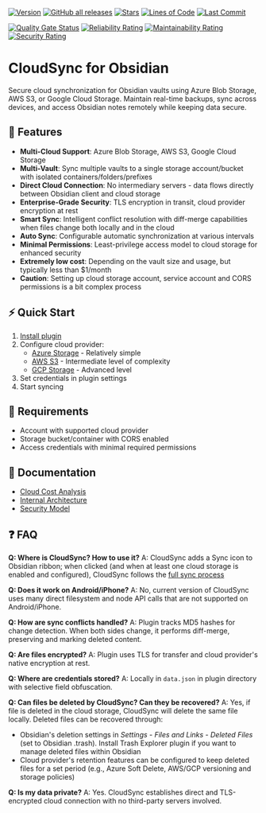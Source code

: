 [![Version](https://img.shields.io/github/v/release/mihakralj/obsidian-cloudsync)](https://github.com/mihakralj/obsidian-cloudsync) [![GitHub all releases](https://img.shields.io/github/downloads/mihakralj/obsidian-cloudsync/total?color=blue)](https://github.com/mihakralj/obsidian-cloudsync/releases)
 [![Stars](https://img.shields.io/github/stars/mihakralj/obsidian-cloudsync?style=flat)](https://github.com/mihakralj/obsidian-cloudsync/stargazers) [![Lines of Code](https://sonarcloud.io/api/project_badges/measure?project=mihakralj_obsidian-cloudsync&metric=ncloc)](https://sonarcloud.io/summary/overall?id=mihakralj_obsidian-cloudsync)  [![Last Commit](https://img.shields.io/github/last-commit/mihakralj/obsidian-cloudsync?color=blue)](https://github.com/mihakralj/obsidian-cloudsync/commits/main)


[![Quality Gate Status](https://sonarcloud.io/api/project_badges/measure?project=mihakralj_obsidian-cloudsync&metric=alert_status)](https://sonarcloud.io/summary/new_code?id=mihakralj_obsidian-cloudsync) [![Reliability Rating](https://sonarcloud.io/api/project_badges/measure?project=mihakralj_obsidian-cloudsync&metric=reliability_rating)](https://sonarcloud.io/summary/new_code?id=mihakralj_obsidian-cloudsync) [![Maintainability Rating](https://sonarcloud.io/api/project_badges/measure?project=mihakralj_obsidian-cloudsync&metric=sqale_rating)](https://sonarcloud.io/summary/new_code?id=mihakralj_obsidian-cloudsync) [![Security Rating](https://sonarcloud.io/api/project_badges/measure?project=mihakralj_obsidian-cloudsync&metric=security_rating)](https://sonarcloud.io/summary/new_code?id=mihakralj_obsidian-cloudsync)



# CloudSync for Obsidian

Secure cloud synchronization for Obsidian vaults using Azure Blob Storage, AWS S3, or Google Cloud Storage. Maintain real-time backups, sync across devices, and access  Obsidian notes remotely while keeping data secure.

## 🚀 Features

- **Multi-Cloud Support**: Azure Blob Storage, AWS S3, Google Cloud Storage
- **Multi-Vault**: Sync multiple vaults to a single storage account/bucket with isolated containers/folders/prefixes
- **Direct Cloud Connection**: No intermediary servers - data flows directly between Obsidian client and cloud storage
- **Enterprise-Grade Security**: TLS encryption in transit, cloud provider encryption at rest
- **Smart Sync**: Intelligent conflict resolution with diff-merge capabilities when files change both locally and in the cloud
- **Auto Sync**: Configurable automatic synchronization at various intervals
- **Minimal Permissions**: Least-privilege access model to cloud storage for enhanced security
- **Extremely low cost**: Depending on the vault size and usage, but typically less than $1/month
- **Caution**: Setting up cloud storage account, service account and CORS permissions is a bit complex process

## ⚡ Quick Start

1. [Install plugin](doc/install.md)
2. Configure cloud provider:
   - [Azure Storage](doc/azure.md) - Relatively simple
   - [AWS S3](doc/aws.md) - Intermediate level of complexity
   - [GCP Storage](doc/gcp.md) - Advanced level
3. Set credentials in plugin settings
4. Start syncing

## 🔧 Requirements

- Account with supported cloud provider
- Storage bucket/container with CORS enabled
- Access credentials with minimal required permissions

## 📖 Documentation

- [Cloud Cost Analysis](doc/cost.md)
- [Internal Architecture](doc/internals.md)
- [Security Model](doc/security.md)

## ❓ FAQ

**Q: Where is CloudSync? How to use it?**
A: CloudSync adds a Sync icon to Obsidian ribbon; when clicked (and when at least one cloud storage is enabled and configured), CloudSync follows the [full sync process](doc/internals.md)

**Q: Does it work on Android/iPhone?**
A: No, current version of CloudSync uses many direct filesystem and node API calls that are not supported on Android/iPhone.

**Q: How are sync conflicts handled?**
A: Plugin tracks MD5 hashes for change detection. When both sides change, it performs diff-merge, preserving and marking deleted content.

**Q: Are files encrypted?**
A: Plugin uses TLS for transfer and cloud provider's native encryption at rest.

**Q: Where are credentials stored?**
A: Locally in `data.json` in plugin directory with selective field obfuscation.

**Q: Can files be deleted by CloudSync? Can they be recovered?**
A: Yes, if file is deleted in the cloud storage, CloudSync will delete the same file locally. Deleted files can be recovered through:
- Obsidian's deletion settings in *Settings - Files and Links - Deleted Files* (set to Obsidian .trash). Install Trash Explorer plugin if you want to manage deleted files within Obsidian
- Cloud provider's retention features can be configured to keep deleted files for a set period (e.g., Azure Soft Delete, AWS/GCP versioning and storage policies)

**Q: Is my data private?**
A: Yes. CloudSync establishes direct and TLS-encrypted cloud connection with no third-party servers involved.
